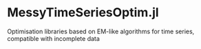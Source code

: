 # MessyTimeSeriesOptim.jl
Optimisation libraries based on EM-like algorithms for time series, compatible with incomplete data
